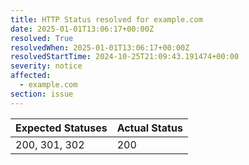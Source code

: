 ```yaml
---
title: HTTP Status resolved for example.com
date: 2025-01-01T13:06:17+00:00Z
resolved: True
resolvedWhen: 2025-01-01T13:06:17+00:00Z
resolvedStartTime: 2024-10-25T21:09:43.191474+00:00
severity: notice
affected:
  - example.com
section: issue
---
```


| Expected Statuses | Actual Status  |
|-------------------|----------------|
| 200, 301, 302 | 200 |
